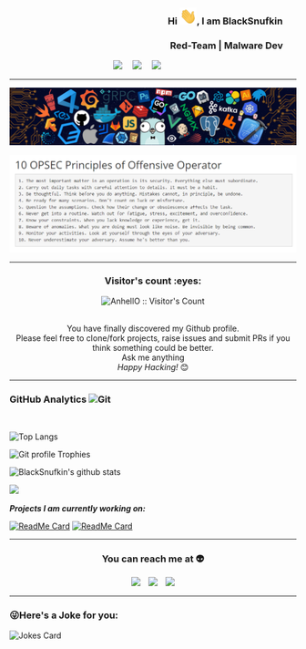 ### &emsp;&emsp;&emsp;&emsp;&emsp;&emsp;&emsp;&emsp;&emsp;&emsp;&emsp;&emsp;&emsp;&emsp;&emsp;&emsp;&emsp;Hi <img src="https://raw.githubusercontent.com/ABSphreak/ABSphreak/master/gifs/Hi.gif" width="30px">, I am BlackSnufkin 
### &emsp;&emsp;&emsp;&emsp;&emsp;&emsp;&emsp;&emsp;&emsp;&emsp;&emsp;&emsp;&emsp;&emsp;&emsp;&emsp;&emsp; Red-Team | Malware Dev 
&emsp;&emsp;&emsp;&emsp;&emsp;&emsp;&emsp;&emsp;&emsp;&emsp;&emsp;&emsp;&emsp;![](https://img.shields.io/badge/Focus-Malware%20Dev-brightgreen) &emsp;![](https://img.shields.io/badge/Lives%20at-Black%20Ocean-success)  &emsp;![](https://img.shields.io/badge/Favorite_Languages-Rust%20%26%20Nim-brightgreen) 

---
![](https://raw.githubusercontent.com/KevinPatel04/KevinPatel04/master/header.png)

![](https://github.com/BlackSnufkin/BlackSnufkin/blob/main/10.png)
*** 
<div align="center">
	<h3 align="center">Visitor's count :eyes:</h3>
<p align="center"><img src="https://profile-counter.glitch.me/{AnhellO}/count.svg" alt="AnhellO :: Visitor's Count" /></p> 
<br>
You have finally discovered my Github profile. <br>
Please feel free to clone/fork projects, raise issues and submit PRs if you think something could be better. <br>
Ask me anything <br>
<i>Happy Hacking!</i> 😊

</div>

***
###  GitHub Analytics <img src="https://media.giphy.com/media/TEnXkcsHrP4YedChhA/giphy.gif" width="77px" alt="Git"/>
<br>

![Top Langs](https://github-readme-stats.vercel.app/api/top-langs/?username=BlackSnufkin&theme=radical&layout=compact)<br/>

![Git profile Trophies](https://github-profile-trophy.vercel.app/?username=BlackSnufkin&theme=discord&rank=-C,-B,-?)

![BlackSnufkin's github stats](https://github-readme-stats.vercel.app/api?username=BlackSnufkin&theme=chartreuse-dark&rank_icon=percentile)

![](https://github-readme-streak-stats.herokuapp.com/?user=BlackSnufkin&theme=radical&hide_border=false)



***Projects I am currently working on:***

[![ReadMe Card](https://github-readme-stats.vercel.app/api/pin/?username=BlackSnufkin&repo=LitterBox)](https://github.com/BlackSnufkin/LitterBox) [![ReadMe Card](https://github-readme-stats.vercel.app/api/pin/?username=BlackSnufkin&repo=BYOVD)](https://github.com/BlackSnufkin/BYOVD)

***

### <center>You can reach me at :alien: </center>

<center><code><a href="https://discordapp.com/users/755827978214178897"><img width="15%" src="https://www.vectorlogo.zone/logos/discord/discord-ar21.svg"></a></code>&emsp;<code><a href="https://twitter.com/BlackSnufkin42"><img width="15%" src="https://www.vectorlogo.zone/logos/twitter/twitter-ar21.svg"></a></code>&emsp;<code><a href="https://github.com/BlackSnufkin/BlackSnufkin/issues/new"><img width="15%" src="https://www.vectorlogo.zone/logos/github/github-ar21.svg"></a></code></center>

***

### 😜Here's a Joke for you:
<img src="https://readme-jokes.vercel.app/api" alt="Jokes Card" />
